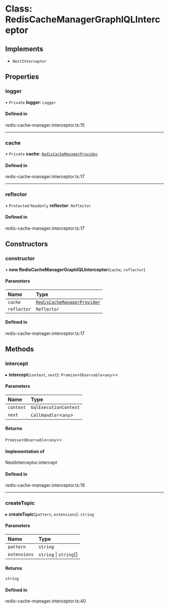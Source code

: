 # Class: RedisCacheManagerGraphlQLInterceptor

## Implements

- `NestInterceptor`

## Properties

### logger

• `Private` **logger**: `Logger`

#### Defined in

redis-cache-manager.interceptor.ts:15

---

### cache

• `Private` **cache**: [`RedisCacheManagerProvider`](../types/RedisCacheManagerProvider.md)

#### Defined in

redis-cache-manager.interceptor.ts:17

---

### reflector

• `Protected` `Readonly` **reflector**: `Reflector`

#### Defined in

redis-cache-manager.interceptor.ts:17

## Constructors

### constructor

• **new RedisCacheManagerGraphlQLInterceptor**(`cache`, `reflector`)

#### Parameters

| Name        | Type                                                                 |
| :---------- | :------------------------------------------------------------------- |
| `cache`     | [`RedisCacheManagerProvider`](../types/RedisCacheManagerProvider.md) |
| `reflector` | `Reflector`                                                          |

#### Defined in

redis-cache-manager.interceptor.ts:17

## Methods

### intercept

▸ **intercept**(`context`, `next`): `Promise`<`Observable`<`any`\>\>

#### Parameters

| Name      | Type                  |
| :-------- | :-------------------- |
| `context` | `GqlExecutionContext` |
| `next`    | `CallHandler`<`any`\> |

#### Returns

`Promise`<`Observable`<`any`\>\>

#### Implementation of

NestInterceptor.intercept

#### Defined in

redis-cache-manager.interceptor.ts:19

---

### createTopic

▸ **createTopic**(`pattern`, `extensions`): `string`

#### Parameters

| Name         | Type                   |
| :----------- | :--------------------- |
| `pattern`    | `string`               |
| `extensions` | `string` \| `string`[] |

#### Returns

`string`

#### Defined in

redis-cache-manager.interceptor.ts:40
